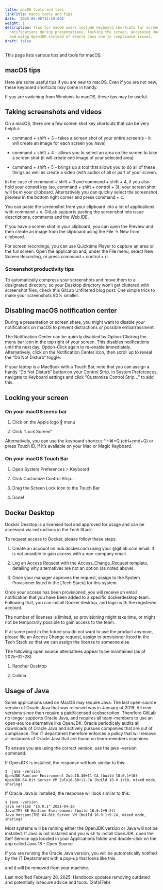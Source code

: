 ```yaml
---
title: macOS tools and tips
linkTitle: macOS tools and tips
date: '2025-05-06T14:19:00Z'
weight: 1
description: Tips for macOS users include keyboard shortcuts for screenshots, disabling
  notifications during presentations, locking the screen, accessing Docker Desktop,
  and using OpenJDK instead of Oracle Java due to compliance issues.
draft: false
---
```



<!-- Unsupported block type: image -->

This page lists various tips and tools for macOS.

## macOS tips

Here are some useful tips if you are new to macOS. Even if you are not new, these keyboard shortcuts may come in handy.

If you are switching from Windows to macOS, these tips may be useful.

## Taking screenshots and videos

On a macOS, there are a few screen shot key shortcuts that can be very helpful:

- command + shift + 3 - takes a screen shot of your entire screen(s - it will create an image for each screen you have)

- command + shift + 4 - allows you to select an area on the screen to take a screen shot (it will create one image of your selected area)

- command + shift + 5 - brings up a tool that allows you to do all of these things as well as create a video (with audio) of all or part of your screen.

In the case of command + shift + 3 and command + shift + 4, if you also hold your control key (so, command + shift + control + 3), your screen shot will be in your clipboard. Alternatively you can quickly select the screenshot preview in the bottom right corner and press command + c.

You can paste the screenshot from your clipboard into a lot of applications with command + v. GitLab supports pasting the screenshot into issue descriptions, comments and the Web IDE.

If you have a screen shot in your clipboard, you can open the Preview and then create an image from the clipboard using the File -> New from clipboard.

For screen recordings, you can use Quicktime Player to capture an area or the full screen. Open the application and, under the File menu, select New Screen Recording, or press command + control + n.

### Screenshot productivity tips

To automatically compress your screenshots and move them to a designated directory, so your Desktop directory won’t get cluttered with screenshot files, check this GitLab Unfiltered blog post: One simple trick to make your screenshots 80% smaller.

## Disabling macOS notification center

During a presentation or screen share, you might want to disable your notifications on macOS to prevent distractions or possible embarrassment.

The Notification Center can be quickly disabled by Option-Clicking the menu bar icon in the top right of your screen. This disables notifications until the next day. Option-Click again to re-enable immediately. Alternatively, click on the Notification Center icon, then scroll up to reveal the “Do Not Disturb” toggle.

If your laptop is a MacBook with a Touch Bar, note that you can assign a handy “Do Not Disturb” button on your Control Strip. In System Preferences, navigate to Keyboard settings and click “Customize Control Strip…” to add this.

## Locking your screen

### On your macOS menu bar

1. Click on the Apple logo  menu

1. Click “Lock Screen”

Alternatively, you can use the keyboard shortcut ⌃+⌘+Q (ctrl+cmd+Q) or press Touch ID, if it’s available on your Mac or Magic Keyboard.

### On your macOS Touch Bar

1. Open System Preferences > Keyboard

1. Click Customize Control Strip…

1. Drag the Screen Lock icon to the Touch Bar

1. Done!

## Docker Desktop

Docker Desktop is a licensed tool and approved for usage and can be accessed via instructions in the Tech Stack.

To request access to Docker, please follow these steps:

1. Create an account on hub.docker.com using your @gitlab.com email. It is not possible to gain access with a non-company email.

1. Log an Access Request with the Access_Change_Request template, detailing why alternatives are not an option (as noted above).

1. Once your manager approves the request, assign to the System Provisioner listed in the [Tech Stack] for this system.

Once your access has been provisioned, you will receive an email notification that you have been added to a specific dockerdesktop team. Following that, you can install Docker desktop, and login with the registered account.

The number of licenses is limited, so provisioning might take time, or might not be temporarily possible to gain access to the team.

If at some point in the future you do not want to use the product anymore, please file an Access Change request, assign to provisioner listed in the Tech Stack so that we can assign the license to someone else.

The following open source alternatives appear to be maintained (as of 2025-02-28):

1. Rancher Desktop

1. Colima

## Usage of Java

Some applications used on MacOS may require Java. The last open-source version of Oracle Java that was released was in January of 2019. All new versions since then require a paid/licensed scubscription. Therefore GitLab no longer supports Oracle Java, and requires all team-members to use an open-source alternative like OpenJDK. Oracle periodicaly audits all downloads of Oracle Java and actively pursues companies that are out of compliance. The IT department therefore enforces a policy that will remove all instances of Oracle Java that are found on team-members machines.

To ensure you are using the correct version, use the java -version command.

If OpenJDK is installed, the response will look similar to this:

```plain text
$  java -version
OpenJDK Runtime Environment Zulu18.30+11-CA (build 18.0.1+10)
OpenJDK 64-Bit Server VM Zulu18.30+11-CA (build 18.0.1+10, mixed mode, sharing)

```

If Oracle Java is installed, the response will look similar to this:

```plain text
$ java -version
java version "16.0.1" 2021-04-20
Java(TM) SE Runtime Environment (build 16.0.1+9-24)
Java Hotspot(TM) 64-Bit Server VM (build 16.0.1+9-24, mixed mode, sharing)

```

Most systems will be running either the OpenJDK version or Java will not be installed. If Java is not installed and you wish to install OpenJDK, open the Self Service app located in your Applications folder and double-click on the app called Java 18 - Open Source.

If you are running the Oracle Java version, you will be automatically notified by the IT Deptartment with a pop-up that looks like this

and it will be removed from your machine.

Last modified February 28, 2025: Handbook updates removing outdated and potentially insecure advice and tools. (2afa17eb)